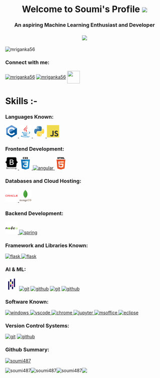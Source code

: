 <h1 align="center">Welcome to Soumi's Profile <img src="https://media.giphy.com/media/hvRJCLFzcasrR4ia7z/giphy.gif" width="40"></h1>
<h3 align="center">An aspiring Machine Learning Enthusiast and Developer</h3>
<h3 align="center"><a href="https://github.com/soumi487/readme-typing-svg"><img src="https://readme-typing-svg.herokuapp.com?font=fira&size=23&color=00FF00&background=EFFF4F00&center=true&width=500&height=45&lines=A+Coding+Enthusiast;Learning+Web+App+Development;Learning+Backend+Development;Learning+Frontend+Development;A+Quick+Learner+interested+in+Technology!"></a></h3>

<p align="left"> <img src="https://komarev.com/ghpvc/?username=soumi487&label=Profile%20views&color=0e75b6&style=flat" alt="mriganka56" /> </p>
<h3 align="left">Connect with me:</h3>
<p align="left">
<a href="https://linkedin.com/in/soumi-roy-1a127b217" target="blank"><img align="center" src="https://raw.githubusercontent.com/rahuldkjain/github-profile-readme-generator/master/src/images/icons/Social/linked-in-alt.svg" alt="mriganka56" height="30" width="40" /></a>
<a href="https://www.hackerrank.com/soumi_roy20?hr_r=1" target="blank"><img align="center" src="https://raw.githubusercontent.com/rahuldkjain/github-profile-readme-generator/master/src/images/icons/Social/hackerrank.svg" alt="mriganka56" height="30" width="40" /></a>
<a href="mailto:soumi.roy1501@gmail.com" target="blank"><img align="center" src="https://cdn.jsdelivr.net/gh/devicons/devicon/icons/google/google-original.svg" height="40" width="40"/></a>

<h1 align="left">Skills :-</h1>
<h3 align="left">Languages Known:</h3>
<p align="left">
 <a href="https://www.cprogramming.com/" target="_blank" rel="noreferrer"> <img src="https://raw.githubusercontent.com/devicons/devicon/master/icons/c/c-original.svg" alt="c" width="40" height="40"/> </a>
<a href="https://www.java.com" target="_blank" rel="noreferrer"> <img src="https://raw.githubusercontent.com/devicons/devicon/master/icons/java/java-original.svg" alt="java" width="40" height="40"/> </a>
 <a href="https://www.python.org" target="_blank" rel="noreferrer"> <img src="https://raw.githubusercontent.com/devicons/devicon/master/icons/python/python-original.svg" alt="python" width="40" height="40"/> </a>
<a href="https://developer.mozilla.org/en-US/docs/Web/JavaScript" target="_blank" rel="noreferrer"> <img src="https://raw.githubusercontent.com/devicons/devicon/master/icons/javascript/javascript-original.svg" alt="javascript" width="40" height="40"/> </a></p>

<h3 align="left">Frontend Development:</h3>
<p align="left">
<a href="https://getbootstrap.com" target="_blank" rel="noreferrer"> <img src="https://raw.githubusercontent.com/devicons/devicon/master/icons/bootstrap/bootstrap-plain-wordmark.svg" alt="bootstrap" width="40" height="40"/> </a>
<a href="https://www.w3schools.com/css/" target="_blank" rel="noreferrer"> <img src="https://raw.githubusercontent.com/devicons/devicon/master/icons/css3/css3-original-wordmark.svg" alt="css3" width="40" height="40"/> </a> 
 <a href="https://angular.io" target="_blank" rel="noreferrer"> <img src="https://angular.io/assets/images/logos/angular/angular.svg" alt="angular" width="40" height="40"/> </a>
<a href="https://www.w3.org/html/" target="_blank" rel="noreferrer"> <img src="https://raw.githubusercontent.com/devicons/devicon/master/icons/html5/html5-original-wordmark.svg" alt="html5" width="40" height="40"/> </a>
<!--a href="https://reactjs.org/" target="_blank" rel="noreferrer"> <img src="https://raw.githubusercontent.com/devicons/devicon/master/icons/react/react-original-wordmark.svg" alt="react" width="40" height="40"/> </a-->
</p>

<h3 align="left">Databases and Cloud Hosting:</h3>
<p align="left"> 
 <!--a href="https://heroku.com" target="_blank" rel="noreferrer"> <img src="https://www.vectorlogo.zone/logos/heroku/heroku-icon.svg" alt="heroku" width="40" height="40"/> </a--> 
<a href="https://www.oracle.com/" target="_blank" rel="noreferrer"> <img src="https://raw.githubusercontent.com/devicons/devicon/master/icons/oracle/oracle-original.svg" alt="oracle" width="40" height="40"/> </a> 
<a href="https://www.mongodb.com/" target="_blank" rel="noreferrer"> <img src="https://raw.githubusercontent.com/devicons/devicon/master/icons/mongodb/mongodb-original-wordmark.svg" alt="mongodb" width="40" height="40"/> </a>
<!--a href="https://www.mysql.com/" target="_blank" rel="noreferrer"> <img src="https://raw.githubusercontent.com/devicons/devicon/master/icons/mysql/mysql-original-wordmark.svg" alt="mysql" width="40" height="40"/> </a--> 
</p>

<h3 align="left">Backend Development:</h3>
<p align="left"> 
<a href="https://nodejs.org" target="_blank" rel="noreferrer"> <img src="https://raw.githubusercontent.com/devicons/devicon/master/icons/nodejs/nodejs-original-wordmark.svg" alt="nodejs" width="40" height="40"/> </as>
<a href="https://spring.io/" target="_blank" rel="noreferrer"> <img src="https://www.vectorlogo.zone/logos/springio/springio-icon.svg" alt="spring" width="40" height="40"/> </a>
</p>

<h3 align="left">Framework and Libraries Known:</h3>
<p align="left"> 
<a href="https://flask.palletsprojects.com/" target="_blank" rel="noreferrer"> <img src="https://www.vectorlogo.zone/logos/pocoo_flask/pocoo_flask-icon.svg" alt="flask" width="40" height="40"/> </a> 
<a href="https://www.djangoproject.com/" target="_blank" rel="noreferrer"> <img src="https://cdn.jsdelivr.net/gh/devicons/devicon/icons/django/django-plain-wordmark.svg" alt="flask" width="40" height="40"/> </a> 

<!--a href="https://www.selenium.dev" target="_blank" rel="noreferrer"> <img src="https://raw.githubusercontent.com/detain/svg-logos/780f25886640cef088af994181646db2f6b1a3f8/svg/selenium-logo.svg" alt="selenium" width="40" height="40"/> </a--> 
</p>

<h3 align="left">AI & ML:</h3>  
<p align="left"> 
<a href="https://pandas.pydata.org/" target="_blank" rel="noreferrer"><img src="https://raw.githubusercontent.com/devicons/devicon/2ae2a900d2f041da66e950e4d48052658d850630/icons/pandas/pandas-original.svg" alt="git" width="40" height="40"/></a>
<a href="https://opencv.org/" target="_blank" rel="noreferrer"><img src="https://www.vectorlogo.zone/logos/opencv/opencv-icon.svg" alt="git" width="40" height="40"/></a>
<a href="https://www.tensorflow.org" target="_blank" rel="noreferrer"><img src="https://www.vectorlogo.zone/logos/tensorflow/tensorflow-icon.svg" alt="github" width="40" height="40"/></a>  
<a href="https://seaborn.pydata.org/" target="_blank" rel="noreferrer"><img src="https://seaborn.pydata.org/_images/logo-mark-lightbg.svg" alt="git" width="40" height="40"/></a>
<a href="https://scikit-learn.org/" target="_blank" rel="noreferrer"><img src="https://upload.wikimedia.org/wikipedia/commons/0/05/Scikit_learn_logo_small.svg" alt="github" width="40" height="40"/></a>
</p> 

<h3 align="left">Software Known:</h3>  
<p align="left">   
<a href="https://windows.com" target="_blank" rel="noreferrer"> <img src="https://img.icons8.com/fluency/48/000000/windows-10.png" alt="windows" width="40" height="40"/> </a>
<!--a href="https://www.figma.com/" target="_blank" rel="noreferrer"><img src="https://cdn.jsdelivr.net/gh/devicons/devicon/icons/figma/figma-original.svg" alt="figma" width="40" height="40"/></a-->
<!--a href="https://www.canva.com/" target="_blank" rel="noreferrer"><img src="https://cdn.jsdelivr.net/gh/devicons/devicon/icons/canva/canva-original.svg" alt="canva" width="40" height="40"/></a-->
<a href="https://visualstudiocode.com/" target="_blank" rel="noreferrer"> <img src="https://img.icons8.com/color/48/000000/visual-studio-code-2019.png" alt="vscode" width="40" height="40"/> </a>
<a href="https://chrome.com/" target="_blank" rel="noreferrer"> <img src="https://img.icons8.com/color/48/000000/chrome.png" alt="chrome" width="40" height="40"/> </a>
<a href="https://jupyter.org" target="_blank" rel="noreferrer"> <img src="https://img.icons8.com/fluency/48/000000/jupyter.png" alt="jupyter" width="40" height="40"/> </a>
<a href="https://microsoftoffice.com" target="_blank" rel="noreferrer"> <img src="https://img.icons8.com/color/48/000000/microsoft-office-2019.png" alt="msoffice" width="40" height="40"/> </a>
 <a href="https://eclipse.org" target="_blank" rel="noreferrer"><img src="https://img.icons8.com/nolan/64/java-eclipse.png" alt="eclipse" width="40" height="40"/> </a>
</p>

<h3 align="left">Version Control Systems:</h3>  
<p align="left">   
<a href="https://git-scm.com/" target="_blank" rel="noreferrer"><img src="https://cdn.jsdelivr.net/gh/devicons/devicon/icons/git/git-plain-wordmark.svg" alt="git" width="40" height="40"/></a>
<a href="https://github.com" target="_blank" rel="noreferrer"><img src="https://cdn.jsdelivr.net/gh/devicons/devicon/icons/github/github-original-wordmark.svg" alt="github" width="40" height="40"/></a>
</p> 

<h3 align="left">Github Summary:</h3>
<p align="left"> <a href="https://github.com/ryo-ma/github-profile-trophy"><img src="https://github-profile-trophy.vercel.app/?username=soumi487" alt="soumi487" /></a> </p>
<p>
<img align="left" src="https://github-readme-stats.vercel.app/api/top-langs?username=soumi487&show_icons=true&theme=github_dark&title_color=10fe97&text_color=80fdff&locale=en&layout=compact" alt="soumi487"/>
<img align="left" src="https://github-readme-stats.vercel.app/api?username=soumi487&show_icons=true&theme=github_dark&title_color=41ec55&text_color=3dffd8&locale=en" alt="soumi487"/>
</p>

<p>
<!--a href="https://holopin.io/@mriganka56"><img src="https://holopin.io/api/user/board?user=mriganka56"/-->
<img align="left" src="https://github-readme-streak-stats.herokuapp.com/?user=soumi487&theme=dark" alt="soumi487"/>
<img src="https://activity-graph.herokuapp.com/graph?username=soumi487&theme=react-dark" />
</p>
